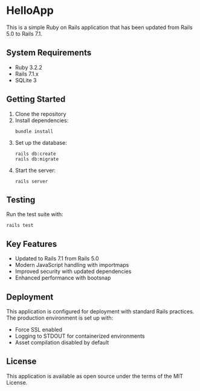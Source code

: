 # HelloApp

This is a simple Ruby on Rails application that has been updated from Rails 5.0 to Rails 7.1.

## System Requirements

* Ruby 3.2.2
* Rails 7.1.x
* SQLite 3

## Getting Started

1. Clone the repository
2. Install dependencies:
   ```
   bundle install
   ```
3. Set up the database:
   ```
   rails db:create
   rails db:migrate
   ```
4. Start the server:
   ```
   rails server
   ```

## Testing

Run the test suite with:
```
rails test
```

## Key Features

* Updated to Rails 7.1 from Rails 5.0
* Modern JavaScript handling with importmaps
* Improved security with updated dependencies
* Enhanced performance with bootsnap

## Deployment

This application is configured for deployment with standard Rails practices. The production environment is set up with:

* Force SSL enabled
* Logging to STDOUT for containerized environments
* Asset compilation disabled by default

## License

This application is available as open source under the terms of the MIT License.
